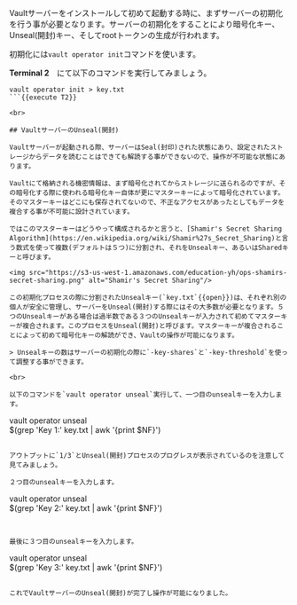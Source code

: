 Vaultサーバーをインストールして初めて起動する時に、まずサーバーの初期化を行う事が必要となります。サーバーの初期化をすることにより暗号化キー、Unseal(開封)キー、そしてrootトークンの生成が行われます。

初期化には`vault operator init`コマンドを使います。
<br>

**Terminal 2**　にて以下のコマンドを実行してみましょう。

```
vault operator init > key.txt
```{{execute T2}}

<br>

## VaultサーバーのUnseal(開封)

Vaultサーバーが起動される際、サーバーはSeal(封印)された状態にあり、設定されたストレージからデータを読むことはできても解読する事ができないので、操作が不可能な状態にあります。

Vaultにて格納される機密情報は、まず暗号化されてからストレージに送られるのですが、その暗号化する際に使われる暗号化キー自体が更にマスターキーによって暗号化されています。そのマスターキーはどこにも保存されてないので、不正なアクセスがあったとしてもデータを複合する事が不可能に設計されています。

ではこのマスターキーはどうやって構成されるかと言うと、[Shamir's Secret Sharing Algorithm](https://en.wikipedia.org/wiki/Shamir%27s_Secret_Sharing)と言う数式を使って複数(デフォルトは５つ)に分割され、それをUnsealキー、あるいはSharedキーと呼びます。

<img src="https://s3-us-west-1.amazonaws.com/education-yh/ops-shamirs-secret-sharing.png" alt="Shamir's Secret Sharing"/>

この初期化プロセスの際に分割されたUnsealキー(`key.txt`{{open}})は、それぞれ別の個人が安全に管理し、サーバーをUnseal(開封)する際にはその大多数が必要となります。５つのUnsealキーがある場合は過半数である３つのUnsealキーが入力されて初めてマスターキーが複合されます。このプロセスをUnseal(開封)と呼びます。マスターキーが複合されることによって初めて暗号化キーの解読ができ、Vaultの操作が可能になります。

> Unsealキーの数はサーバーの初期化の際に`-key-shares`と`-key-threshold`を使って調整する事ができます。

<br>

以下のコマンドを`vault operator unseal`実行して、一つ目のunsealキーを入力します。

```
vault operator unseal \
    $(grep 'Key 1:' key.txt | awk '{print $NF}')
```{{execute T2}}

アウトプットに`1/3`とUnseal(開封)プロセスのプログレスが表示されているのを注意して見てみましょう。

２つ目のunsealキーを入力します。

```
vault operator unseal \
    $(grep 'Key 2:' key.txt | awk '{print $NF}')
```{{execute T2}}


最後に３つ目のunsealキーを入力します。

```
vault operator unseal \
    $(grep 'Key 3:' key.txt | awk '{print $NF}')
```{{execute T2}}

これでVaultサーバーのUnseal(開封)が完了し操作が可能になりました。
